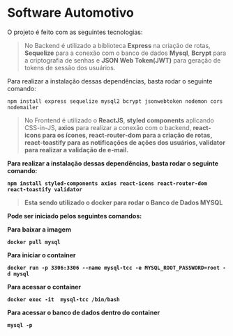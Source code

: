 # Software Automotivo

O projeto é feito com as seguintes tecnologias:

> No Backend é utilizado a biblioteca <strong>Express</strong> na criação de rotas, <strong>Sequelize</strong> para a conexão com o banco de dados <strong>Mysql</strong>,
> <strong>Bcrypt</strong> para a criptografia de senhas e <strong>JSON Web Token(JWT)</strong> para geração de tokens de sessão dos usuários.

Para realizar a instalação dessas dependências, basta rodar o seguinte comando:

```
npm install express sequelize mysql2 bcrypt jsonwebtoken nodemon cors nodemailer
```

> No Frontend é utilizado o <strong>ReactJS</strong>, <strong>styled components</strong> aplicando CSS-in-JS, <strong>axios</strong> para realizar a conexão com o backend, <strong>react-icons<strong> para os ícones, <strong>react-router-dom</strong> para a criação de rotas, <strong>react-toastify</strong> para as notificações de ações dos usuários, <strong>validator</strong> para realizar a validação de e-mail.

Para realizar a instalação dessas dependências, basta rodar o seguinte comando:

```
npm install styled-components axios react-icons react-router-dom react-toastify validator
```

> Esta sendo utilizado o docker para rodar o Banco de Dados MYSQL

Pode ser iniciado pelos seguintes comandos:

Para baixar a imagem

```
docker pull mysql
```

Para iniciar o container

```
docker run -p 3306:3306 --name mysql-tcc -e MYSQL_ROOT_PASSWORD=root -d mysql
```

Para acessar o container

```
docker exec -it  mysql-tcc /bin/bash
```

Para acessar o banco de dados dentro do container

```
mysql -p
```
